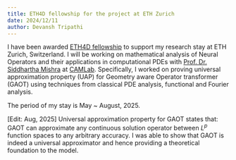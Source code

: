 ```yaml
---
title: ETH4D fellowship for the project at ETH Zurich
date: 2024/12/11
author: Devansh Tripathi
---
```


I have been awarded [ETH4D fellowship](https://eth4d.ethz.ch/) to support my research stay at ETH Zurich, Switzerland. I will be working on mathematical analysis of Neural Operators and their applications in computational PDEs with [Prof. Dr. Siddhartha Mishra](https://camlab.ethz.ch/the-group/group-head.html) at [CAMLab](https://camlab.ethz.ch/). Specifically, I worked on proving universal approximation property (UAP) for Geometry aware Operator transformer (GAOT) using techniques from classical PDE analysis, functional and Fourier analysis.  

The period of my stay is May ~ August, 2025.  

[Edit: Aug, 2025] Universal approximation property for GAOT states that: GAOT can approximate any continuous solution operator between $L^p$ function spaces to any arbitrary accuracy. I was able to show that GAOT is indeed a universal approximator and hence providing a theoretical foundation to the model.